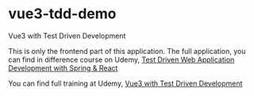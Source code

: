 # vue3-tdd-demo
Vue3 with Test Driven Development

This is only the frontend part of this application.
The full application, you can find in difference course on Udemy, [Test Driven Web Application Development with Spring & React](https://www.udemy.com/course/test-driven-web-application-development-with-spring-react/)

You can find full training at Udemy, [Vue3 with Test Driven Development](https://www.udemy.com/course/vue-with-test-driven-development/)
